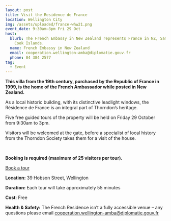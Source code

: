 ```yaml
---
layout: post
title: Visit the Residence de France
location: Wellington City
img: /assets/uploaded/france-whw21.png
event_date: 9:30am–3pm Fri 29 Oct
host:
  blurb: The French Embassy in New Zealand represents France in NZ, Samoa and the
    Cook Islands.
  name: French Embassy in New Zealand
  email: cooperation.wellington-amba@diplomatie.gouv.fr
  phone: 04 384 2577
tag:
  - Event
---
```

**This villa from the 19th century, purchased by the Republic of France in 1999, is the home of the French Ambassador while posted in New Zealand.** 

As a local historic building, with its distinctive leadlight windows, the Résidence de France is an integral part of Thorndon’s heritage. 

Five free guided tours of the property will be held on Friday 29 October from 9:30am to 3pm. 

Visitors will be welcomed at the gate, before a specialist of local history from the Thorndon Society takes them for a visit of the house. 

<br>

**Booking is required (maximum of 25 visitors per tour).**

<a href="https://www.eventfinda.co.nz/2021/discover-la-residence-de-france/wellington" class="button">Book a tour</a>

**Location:** 39 Hobson Street, Wellington

**Duration:** Each tour will take approximately 55 minutes

**Cost**: Free

**Health & Safety:** The French Residence isn’t a fully accessible venue – any questions please email cooperation.wellington-amba@diplomatie.gouv.fr